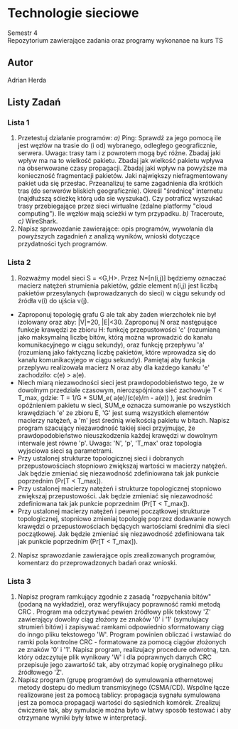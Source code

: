 # Technologie sieciowe
Semestr 4<br>
Repozytorium zawierające zadania oraz programy wykonanae na kurs TS

## Autor
Adrian Herda

## Listy Zadań
### Lista 1
1. Przetestuj działanie programów:
*a)* Ping: Sprawdź za jego pomocą ile jest węzłów na trasie do (i od) wybranego, odległego geograficznie, serwera. Uwaga: trasy tam i z powrotem mogą być różne. Zbadaj jaki wpływ ma na to wielkość pakietu. Zbadaj jak wielkość pakietu wpływa na obserwowane czasy propagacji. Zbadaj jaki wpływ na powyższe ma konieczność fragmentacji pakietów. Jaki największy niefragmentowany pakiet uda się przesłac. Przeanalizuj te same zagadnienia dla krótkich tras (do serwerów bliskich geograficznie). Określ "średnicę" internetu (najdłuższą sćieżkę którą uda sie wyszukać). Czy potraficz wyszukać trasy przebiegające przez sieci wirtualne (zdalne platformy "cloud computing"). Ile węzłów mają scieżki w tym przypadku.
*b)* Traceroute,
*c)* WireShark.
2. Napisz sprawozdanie zawierające: opis programów, wywołania dla powyższych zagadnień z analizą wyników, wnioski dotyczące przydatności tych programów.
### Lista 2
1. Rozważmy model sieci S = <G,H>. Przez N=[n(i,j)] będziemy oznaczać macierz natężeń strumienia pakietów, gdzie element n(i,j) jest liczbą pakietów przesyłanych (wprowadzanych do sieci) w ciągu sekundy od źródła v(i) do ujścia v(j).
* Zaproponuj topologię grafu G ale tak aby żaden wierzchołek nie był izolowany oraz aby: |V|=20, |E|<30. Zaproponuj N oraz następujące funkcje krawędzi ze zbioru H: funkcję przepustowości 'c' (rozumianą jako maksymalną liczbę bitów, którą można wprowadzić do kanału komunikacyjnego w ciągu sekundy), oraz funkcję przepływu 'a' (rozumianą jako faktyczną liczbę pakietów, które wprowadza się do kanału komunikacyjego w ciągu sekundy). Pamiętaj aby funkcja przeplywu realizowała macierz N oraz aby dla każdego kanału 'e' zachodziło: c(e) > a(e).
* Niech miarą niezawodności sieci jest prawdopodobieństwo tego, że w dowolnym przedziale czasowym, nierozspójniona sieć zachowuje T < T_max, gdzie: T = 1/G * SUM_e( a(e)/(c(e)/m - a(e)) ), jest średnim opóźnieniem pakietu w sieci, SUM_e oznacza sumowanie po wszystkich krawędziach 'e' ze zbioru E, 'G' jest sumą wszystkich elementów macierzy natężeń, a 'm' jest średnią wielkością pakietu w bitach. Napisz program szacujący niezawodność takiej sieci przyjmując, że prawdopodobieństwo nieuszkodzenia każdej krawędzi w dowolnym interwale jest równe 'p'. Uwaga: 'N', 'p', 'T_max' oraz topologia wyjsciowa sieci są parametrami.
* Przy ustalonej strukturze topologicznej sieci i dobranych przepustowościach stopniowo zwiększaj wartości w macierzy natężeń. Jak będzie zmieniać się niezawodność zdefiniowana tak jak punkcie poprzednim (Pr[T < T_max]).
* Przy ustalonej macierzy natężeń i strukturze topologicznej stopniowo zwiększaj przepustowości. Jak będzie zmieniać się niezawodność zdefiniowana tak jak punkcie poprzednim (Pr[T < T_max]).
* Przy ustalonej macierzy natężeń i pewnej początkowej strukturze topologicznej, stopniowo zmieniaj topologię poprzez dodawanie nowych krawędzi o przepustowościach będących wartościami średnimi dla sieci początkowej. Jak będzie zmieniać się niezawodność zdefiniowana tak jak punkcie poprzednim (Pr[T < T_max]).
2. Napisz sprawozdanie zawierające opis zrealizowanych programów, komentarz do przeprowadzonych badań oraz wnioski.
### Lista 3
1. Napisz program ramkujący zgodnie z zasadą "rozpychania bitów" (podaną na wykładzie), oraz weryfikujacy poprawność ramki metodą CRC . Program ma odczytywać pewien źródłowy plik tekstowy 'Z' zawierający dowolny ciąg złożony ze znaków '0' i '1' (symulujacy strumień bitów) i zapisywać ramkami odpowiednio sformatowany ciąg do inngo pliku tekstowego 'W'. Program powinien obliczać i wstawiać do ramki pola kontrolne CRC - formatowane za pomocą ciągów złożonych ze znaków '0' i '1'. Napisz program, realizujacy procedure odwrotną, tzn. który odzczytuje plik wynikowy 'W' i dla poprawnych danych CRC przepisuje jego zawartość tak, aby otrzymać kopię oryginalnego pliku źródłowego 'Z'.
2. Napisz program (grupę programów) do symulowania ethernetowej metody dostepu do medium transmisyjnego (CSMA/CD). Wspólne łącze realizowane jest za pomocą tablicy: propagacja sygnału symulowana jest za pomoca propagacji wartości do sąsiednich komórek. Zrealizuj ćwiczenie tak, aby symulacje można było w łatwy sposób testować i aby otrzymane wyniki były łatwe w interpretacji.